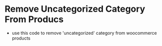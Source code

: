 # Remove Uncategorized Category From Producs
- use this code to remove 'uncategorized' category from woocommerce products
